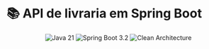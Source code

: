 # 📚 API de livraria em Spring Boot

<div align="center">
  <img src="https://img.shields.io/badge/Java-21-%23ED8B00?logo=java" alt="Java 21">
  <img src="https://img.shields.io/badge/Spring_Boot-3.2-%236DB33F?logo=spring" alt="Spring Boot 3.2">
  <img src="https://img.shields.io/badge/Architecture-Clean-%23000000?logo=spring" alt="Clean Architecture">
</div>